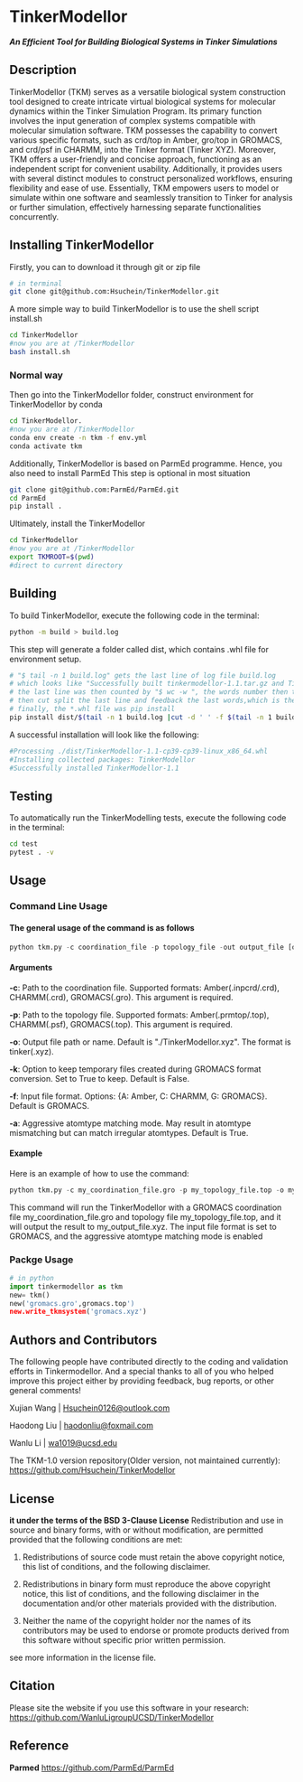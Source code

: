 
# TinkerModellor

***An Efficient Tool for Building Biological Systems in Tinker Simulations***

## Description

TinkerModellor (TKM) serves as a versatile biological system construction tool designed to create intricate virtual biological systems for molecular dynamics within the Tinker Simulation Program. Its primary function involves the input generation of complex systems compatible with molecular simulation software. TKM possesses the capability to convert various specific formats, such as crd/top in Amber, gro/top in GROMACS, and crd/psf in CHARMM, into the Tinker format (Tinker XYZ). Moreover, TKM offers a user-friendly and concise approach, functioning as an independent script for convenient usability. Additionally, it provides users with several distinct modules to construct personalized workflows, ensuring flexibility and ease of use. Essentially, TKM empowers users to model or simulate within one software and seamlessly transition to Tinker for analysis or further simulation, effectively harnessing separate functionalities concurrently.

## Installing TinkerModellor

Firstly, you can to download it through git or zip file

```bash
# in terminal
git clone git@github.com:Hsuchein/TinkerModellor.git
```

A more simple way to build TinkerModellor is to use the shell script install.sh

```bash
cd TinkerModellor
#now you are at /TinkerModellor
bash install.sh
```

### Normal way

Then go into the TinkerModellor folder, construct environment for TinkerModellor by conda

```bash
cd TinkerModellor.
#now you are at /TinkerModellor
conda env create -n tkm -f env.yml
conda activate tkm
```

Additionally, TinkerModellor is based on ParmEd programme. Hence, you also need to install ParmEd
This step is optional in most situation

```bash
git clone git@github.com:ParmEd/ParmEd.git
cd ParmEd
pip install .
```

Ultimately, install the TinkerModellor

```bash
cd TinkerModellor
#now you are at /TinkerModellor
export TKMROOT=$(pwd)
#direct to current directory
```

## Building

To build TinkerModellor, execute the following code in the terminal:

```bash
python -m build > build.log
```

This step will generate a folder called dist, which contains .whl file for environment setup.

```bash
# "$ tail -n 1 build.log" gets the last line of log file build.log
# which looks like "Successfully built tinkermodellor-1.1.tar.gz and TinkerModellor-1.1-cp39-cp39-linux_x86_64.whl"
# the last line was then counted by "$ wc -w ", the words number then transmit into *cut* command as the location parameter
# then cut split the last line and feedback the last words,which is the *.whl file
# finally, the *.whl file was pip install
pip install dist/$(tail -n 1 build.log |cut -d ' ' -f $(tail -n 1 build.log |wc -w))
```

A successful installation will look like the following:

``` bash
#Processing ./dist/TinkerModellor-1.1-cp39-cp39-linux_x86_64.whl
#Installing collected packages: TinkerModellor
#Successfully installed TinkerModellor-1.1

```

## Testing

To automatically run the TinkerModelling tests, execute the following code in the terminal:

``` sh
cd test
pytest . -v
```

## Usage

### Command Line Usage

#### The general usage of the command is as follows

``` python
python tkm.py -c coordination_file -p topology_file -out output_file [options]
```

#### Arguments

**-c**: Path to the coordination file. Supported formats: Amber(.inpcrd/.crd), CHARMM(.crd), GROMACS(.gro). This argument is required.

**-p**: Path to the topology file. Supported formats: Amber(.prmtop/.top), CHARMM(.psf), GROMACS(.top). This argument is required.

**-o**: Output file path or name. Default is "./TinkerModellor.xyz". The format is tinker(.xyz).

**-k**: Option to keep temporary files created during GROMACS format conversion. Set to True to keep. Default is False.

**-f**: Input file format. Options: {A: Amber, C: CHARMM, G: GROMACS}. Default is GROMACS.

**-a**: Aggressive atomtype matching mode. May result in atomtype mismatching but can match irregular atomtypes. Default is True.

#### Example

Here is an example of how to use the command:

``` python
python tkm.py -c my_coordination_file.gro -p my_topology_file.top -o my_output_file.xyz -f G -a True
```

This command will run the TinkerModellor with a GROMACS coordination file my_coordination_file.gro and topology file my_topology_file.top, and it will output the result to my_output_file.xyz. The input file format is set to GROMACS, and the aggressive atomtype matching mode is enabled

### Packge Usage

``` python
# in python
import tinkermodellor as tkm
new= tkm()
new('gromacs.gro',gromacs.top')
new.write_tkmsystem('gromacs.xyz')
```

## Authors and Contributors

The following people have contributed directly to the coding and validation efforts in Tinkermodellor. And a special thanks to all of you who helped improve this project either by providing feedback, bug reports, or other general comments!

Xujian Wang |   <Hsuchein0126@outlook.com>

Haodong Liu |   <haodonliu@foxmail.com>

Wanlu Li    |   <wa1019@ucsd.edu>

The TKM-1.0 version repository(Older version, not maintained currently):
<https://github.com/Hsuchein/TinkerModellor>

## License

**it under the terms of the BSD 3-Clause License** Redistribution and use in source and binary forms, with or without modification, are permitted provided that the
following conditions are met:

1. Redistributions of source code must retain the above copyright notice, this list of conditions, and the following
disclaimer.

2. Redistributions in binary form must reproduce the above copyright notice, this list of conditions, and the following
disclaimer in the documentation and/or other materials provided with the distribution.

3. Neither the name of the copyright holder nor the names of its contributors may be used to endorse or promote
products derived from this software without specific prior written permission.

see more information in the license file.

## Citation

Please site the website if you use this software in your research:
<https://github.com/WanluLigroupUCSD/TinkerModellor>

## Reference

**Parmed**  <https://github.com/ParmEd/ParmEd>
